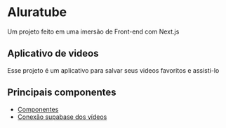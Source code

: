
# Aluratube

Um projeto feito em uma imersão de Front-end com Next.js


## Aplicativo de videos

Esse projeto é um aplicativo para salvar seus videos favoritos e assisti-lo 

## Principais componentes

 - [Componentes](https://github.com/arthurandrejozuk/imersao-dev/tree/main/app/components)
 - [Conexão supabase dos vídeos](https://github.com/arthurandrejozuk/imersao-dev/blob/main/app/services/videoService.js)
